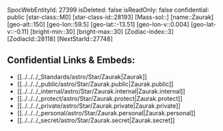 ﻿---
location: [-13.51,-59.5,150]
type: Star
tags:
- astro/Star

---
SpocWebEntityId: 27399
isDeleted: false
isReadOnly: false
confidential: public
[star-class::M0]
[star-class-id::28193]
[Mass-sol::]
[name::Zaurak]
[geo-alt::150]
[geo-lon::59.5]
[geo-lat::-13.51]
[geo-lon-v::0.004]
[geo-lat-v::-0.11]
[bright-min::30]
[bright-max::30]
[Zodiac-index::3]
[ZodiacId::28118]
[NextStarId::27748]



## Confidential Links & Embeds: 
- [[../../../_Standards/astro/Star/Zaurak|Zaurak]] 
- [[../../../_public/astro/Star/Zaurak.public|Zaurak.public]] 
- [[../../../_internal/astro/Star/Zaurak.internal|Zaurak.internal]] 
- [[../../../_protect/astro/Star/Zaurak.protect|Zaurak.protect]] 
- [[../../../_private/astro/Star/Zaurak.private|Zaurak.private]] 
- [[../../../_personal/astro/Star/Zaurak.personal|Zaurak.personal]] 
- [[../../../_secret/astro/Star/Zaurak.secret|Zaurak.secret]] 
